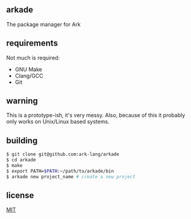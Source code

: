 ## arkade
The package manager for Ark

## requirements
Not much is required:

* GNU Make
* Clang/GCC
* Git

## warning
This is a prototype-ish, it's very messy. Also, because of this
it probably only works on Unix/Linux based systems.

## building

```bash
$ git clone git@github.com:ark-lang/arkade
$ cd arkade
$ make
$ export PATH=$PATH:~/path/to/arkade/bin
$ arkade new project_name # create a new project
```

## license
[MIT](/LICENSE)